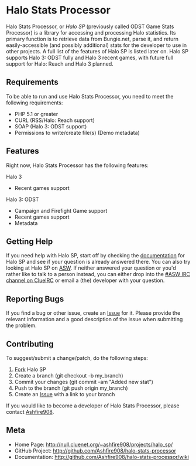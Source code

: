﻿Halo Stats Processor
====================

Halo Stats Processor, or *Halo SP* (previously called ODST Game Stats Processor)
is a library for accessing and processing Halo statistics. Its primary function
is to retrieve data from Bungie.net, parse it, and return easily-accessible (and
possibly additional) stats for the developer to use in other projects. A full
list of the features of Halo SP is listed later on. Halo SP supports Halo 3:
ODST fully and Halo 3 recent games, with future full support for Halo: Reach and
Halo 3 planned.

Requirements
------------

To be able to run and use Halo Stats Processor, you need to meet the following
requirements:

* PHP 5.1 or greater
* CURL (RSS/Halo: Reach support)
* SOAP (Halo 3: ODST support)
* Permissions to write/create file(s) (Demo metadata)

Features
--------

Right now, Halo Stats Processor has the following features:

Halo 3

* Recent games support

Halo 3: ODST

* Campaign and Firefight Game support
* Recent games support
* Metadata

Getting Help
------------

If you need help with Halo SP, start off by checking the [documentation][doc]
for Halo SP and see if your question is already answered there. You can also try
looking at Halo SP on [ASW][asw]. If neither answered your question or you'd
rather like to talk to a person instead, you can either drop into the [#ASW IRC
channel on ClueIRC][asw irc] or email a (the) developer with your question.

Reporting Bugs
--------------

If you find a bug or other issue, create an [Issue][issue] for it. Please
provide the relevant information and a good description of the issue when
submitting the problem.

Contributing
------------

To suggest/submit a change/patch, do the following steps:

1. [Fork](http://help.github.com/forking/) Halo SP
2. Create a branch (git checkout -b my_branch)
3. Commit your changes (git commit -am "Added new stat")
4. Push to the branch (git push origin my_branch)
5. Create an [Issue][issue] with a link to your branch

If you would like to become a developer of Halo Stats Processor, please contact
[Ashfire908](http://github.com/Ashfire908 "Ashfire908 on GitHub").

Meta
----

* Home Page:      <http://null.cluenet.org/~ashfire908/projects/halo_sp/>
* GitHub Project: <http://github.com/Ashfire908/halo-stats-processor>
* Documentation:  <http://github.com/Ashfire908/halo-stats-processor/wiki>

[asw]:     http://null.cluenet.org/~ashfire908/projects/halo_sp/    "Project Home Page on ASW"
[issue]:   http://github.com/Ashfire908/halo-stats-processor/issues "Issue Tracker"
[doc]:     http://github.com/Ashfire908/halo-stats-processor/wiki   "GitHub Documentation Wiki"
[asw irc]: irc://irc.cluenet.org/#ASW                               "#ASW on ClueIRC"

